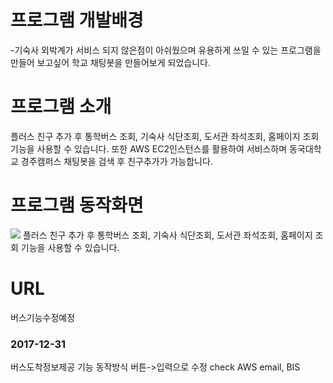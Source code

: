 # 프로그램 개발배경
-기숙사 외박계가 서비스 되지 않은점이 아쉬웠으며 유용하게 쓰일 수 있는 프로그램을 만들어 보고싶어 학교 채팅봇을 만들어보게 되었습니다.

# 프로그램 소개

플러스 친구 추가 후 통학버스 조회, 기숙사 식단조회, 도서관 좌석조회, 홈페이지 조회 기능을 사용할 수 있습니다.
또한 AWS EC2인스턴스를 활용하여 서비스하며 동국대학교 경주캠퍼스 채팅봇을 검색 후 친구추가가 가능합니다.

# 프로그램 동작화면

![](https://kkimsangheon.github.io/2017/08/11/dg-chat-bot/dgchat.png) 
플러스 친구 추가 후 통학버스 조회, 기숙사 식단조회, 도서관 좌석조회, 홈페이지 조회 기능을 사용할 수 있습니다.

# URL
버스기능수정예정
### 2017-12-31
버스도착정보제공 기능 동작방식 버튼->입력으로 수정
check AWS email, BIS

